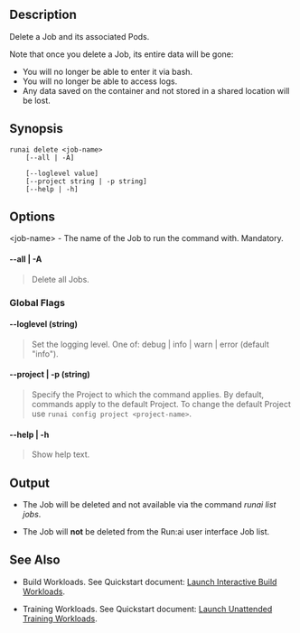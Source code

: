 ## Description

Delete a Job and its associated Pods.

Note that once you delete a Job, its entire data will be gone:

* You will no longer be able to enter it via bash.
* You will no longer be able to access logs.
* Any data saved on the container and not stored in a shared location will be lost.

## Synopsis

``` shell
runai delete <job-name> 
    [--all | -A]

    [--loglevel value] 
    [--project string | -p string] 
    [--help | -h]
```

## Options

<job-name\> - The name of the Job to run the command with. Mandatory.

#### --all | -A
>  Delete all Jobs.

### Global Flags

#### --loglevel (string)
>  Set the logging level. One of: debug | info | warn | error (default "info").

#### --project | -p (string)
>  Specify the Project to which the command applies. By default, commands apply to the default Project. To change the default Project use ``runai config project <project-name>``.

#### --help | -h
>  Show help text.

## Output

* The Job will be deleted and not available via the command _runai list jobs_.

* The Job will __not__ be deleted from the Run:ai user interface Job list.

## See Also

*   Build Workloads. See Quickstart document: [Launch Interactive Build Workloads](../Walkthroughs/walkthrough-build.md).

*   Training Workloads. See Quickstart document:  [Launch Unattended Training Workloads](../Walkthroughs/walkthrough-train.md).

